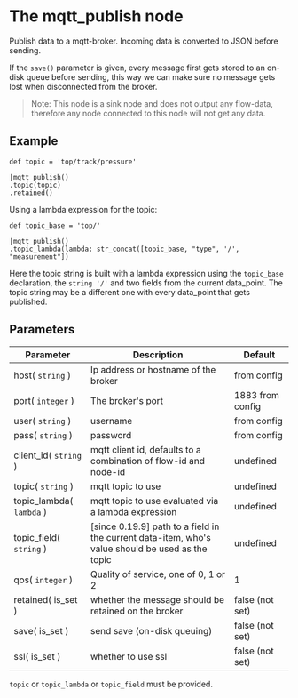 The mqtt_publish node
=====================

Publish data to a mqtt-broker.
Incoming data is converted to JSON before sending.

If the `save()` parameter is given, every message first gets stored to an on-disk queue before sending,
this way we can make sure no message gets lost when disconnected from the broker.


> Note: This node is a sink node and does not output any flow-data, therefore any node connected to this node will not get any data.

Example
-------
```dfs  
def topic = 'top/track/pressure'

|mqtt_publish() 
.topic(topic)
.retained()

```    
    
Using a lambda expression for the topic:
```dfs  
def topic_base = 'top/'

|mqtt_publish()
.topic_lambda(lambda: str_concat([topic_base, "type", '/', "measurement"])
```

Here the topic string is built with a lambda expression using the `topic_base` declaration, the `string '/'` and
two fields from the current data_point.
The topic string may be a different one with every data_point that gets published.

Parameters
----------

| Parameter                | Description                                                                                      | Default          |
|--------------------------|--------------------------------------------------------------------------------------------------|------------------|
| host( `string` )         | Ip address or hostname of the broker                                                             | from config      |
| port( `integer` )        | The broker's port                                                                                | 1883 from config |
| user( `string` )         | username                                                                                         | from config      |
| pass( `string` )         | password                                                                                         | from config      |
| client_id( `string` )    | mqtt client id, defaults to a combination of flow-id and node-id                                 | undefined        |
| topic( `string` )        | mqtt topic to use                                                                                | undefined        |
| topic_lambda( `lambda` ) | mqtt topic to use evaluated via a lambda expression                                              | undefined        |
| topic_field( `string` )  | [since 0.19.9] path to a field in the current data-item, who's value should be used as the topic | undefined        |
| qos( `integer` )         | Quality of service, one of 0, 1 or 2                                                             | 1                |
| retained( is_set )       | whether the message should be retained on the broker                                             | false (not set)  |
| save( is_set )           | send save (on-disk queuing)                                                                      | false (not set)  |
| ssl( is_set )            | whether to use ssl                                                                               | false (not set)  |

`topic` or `topic_lambda` or `topic_field` must be provided.
 